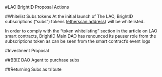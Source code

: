 #LAO BrightID Proposal Actions

#Whitelist Subs tokens
At the initial launch of The LAO, BrightID subscriptions (“subs”) tokens ([etherscan address](https://etherscan.io/token/0x61CEAc48136d6782DBD83c09f51E23514D12470a)) will be whitelisted.

In order to comply with the “token whitelisting” section in the article on LAO smart contracts, BrightID Main DAO has renounced its pauser role from the subscriptions token as can be seen from the smart contract’s event logs

#Investment Proposal

##BBIZ DAO Agent to purchase subs

##Returning Subs as tribute
